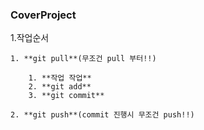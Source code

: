 ### CoverProject
1.작업순서
	
	1. **git pull**(무조건 pull 부터!!)
		
		1. **작업 작업**
		2. **git add**
		3. **git commit**
		
	2. **git push**(commit 진행시 무조건 push!!)
